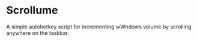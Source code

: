 # Scrollume
A simple autohotkey script for incrementing wWndows volume by scrolling anywhere on the taskbar.
